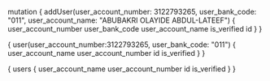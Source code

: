 <!-- CREATE NEW USER -->

mutation {
addUser(user_account_number: 3122793265, user_bank_code: "011", user_account_name: "ABUBAKRI OLAYIDE ABDUL-LATEEF") {
user_account_number
user_bank_code
user_account_name
is_verified
id
}
}

<!-- GET USER -->

{
user(user_account_number:3122793265, user_bank_code: "011") {
user_account_name
user_account_number
id
is_verified
}
}

<!-- 'GET ALL USERS -->

{
users {
user_account_name
user_account_number
id
is_verified
}
}
